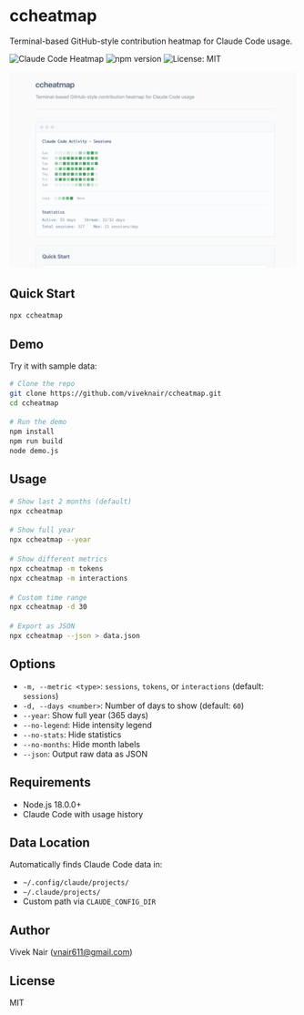 # ccheatmap

Terminal-based GitHub-style contribution heatmap for Claude Code usage.

![Claude Code Heatmap](https://img.shields.io/badge/Claude-Code-blue)
![npm version](https://img.shields.io/npm/v/ccheatmap)
![License: MIT](https://img.shields.io/badge/License-MIT-yellow.svg)

![ccheatmap screenshot](./images/ccheatmap.png)

## Quick Start

```bash
npx ccheatmap
```

## Demo

Try it with sample data:

```bash
# Clone the repo
git clone https://github.com/viveknair/ccheatmap.git
cd ccheatmap

# Run the demo
npm install
npm run build
node demo.js
```

## Usage

```bash
# Show last 2 months (default)
npx ccheatmap

# Show full year
npx ccheatmap --year

# Show different metrics
npx ccheatmap -m tokens
npx ccheatmap -m interactions

# Custom time range
npx ccheatmap -d 30

# Export as JSON
npx ccheatmap --json > data.json
```

## Options

- `-m, --metric <type>`: `sessions`, `tokens`, or `interactions` (default: `sessions`)
- `-d, --days <number>`: Number of days to show (default: `60`)
- `--year`: Show full year (365 days)
- `--no-legend`: Hide intensity legend
- `--no-stats`: Hide statistics
- `--no-months`: Hide month labels
- `--json`: Output raw data as JSON

## Requirements

- Node.js 18.0.0+
- Claude Code with usage history

## Data Location

Automatically finds Claude Code data in:
- `~/.config/claude/projects/`
- `~/.claude/projects/`
- Custom path via `CLAUDE_CONFIG_DIR`

## Author

Vivek Nair (vnair611@gmail.com)

## License

MIT